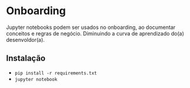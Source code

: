 # Onboarding

Jupyter notebooks podem ser usados no onboarding, ao documentar conceitos e regras de negócio.
Diminuindo a curva de aprendizado do(a) desenvoldor(a).

## Instalação
* `pip install -r requirements.txt`
* `jupyter notebook`
